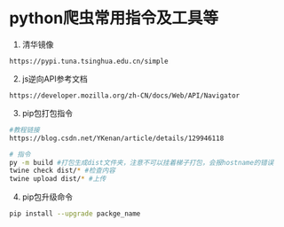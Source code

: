 # python爬虫常用指令及工具等

1. 清华镜像

```
https://pypi.tuna.tsinghua.edu.cn/simple
```

2. js逆向API参考文档

```
https://developer.mozilla.org/zh-CN/docs/Web/API/Navigator
```

3. pip包打包指令

```bash
#教程链接
https://blog.csdn.net/YKenan/article/details/129946118 
```

```bash
# 指令
py -m build #打包生成dist文件夹，注意不可以挂着梯子打包，会报hostname的错误
twine check dist/* #检查内容
twine upload dist/* #上传
```

4. pip包升级命令

```bash
pip install --upgrade packge_name
```

